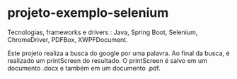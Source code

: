# projeto-exemplo-selenium
Tecnologias, frameworks e drivers : Java, Spring Boot, Selenium, ChromeDriver, PDFBox, XWPFDocument.

Este projeto realiza a busca do google por uma palavra. Ao final da busca, é realizado um printScreen do resultado. O printScreen é salvo em um documento .docx e também em um documento .pdf.
